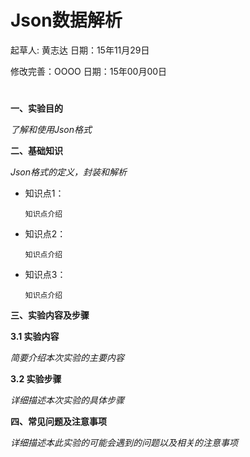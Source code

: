 # Json数据解析

起草人: 黄志达   日期：15年11月29日

修改完善：OOOO   日期：15年00月00日
# 

**一、实验目的**

*了解和使用Json格式*

**二、基础知识**

*Json格式的定义，封装和解析*
   
* 知识点1：

      知识点介绍

* 知识点2：

      知识点介绍


* 知识点3：

      知识点介绍


   

**三、实验内容及步骤**

**3.1 实验内容**

*简要介绍本次实验的主要内容*

**3.2 实验步骤**

*详细描述本次实验的具体步骤*

**四、常见问题及注意事项**

*详细描述本此实验的可能会遇到的问题以及相关的注意事项*


